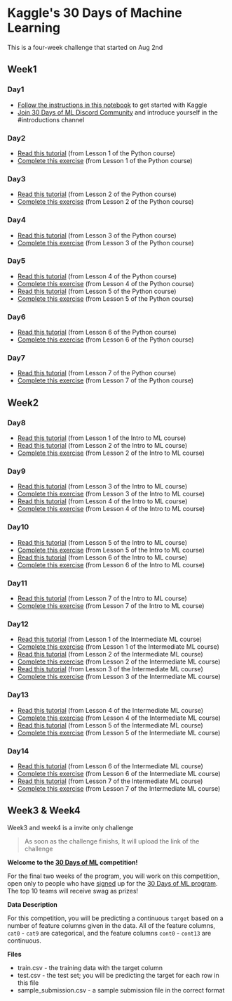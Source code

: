 # Kaggle's 30 Days of Machine Learning

This is a four-week challenge that started on Aug 2nd

## Week1

### Day1

* [Follow the instructions in this notebook](https://www.kaggle.com/alexisbcook/getting-started-with-kaggle?utm_medium=email&utm_source=gamma&utm_campaign=thirty-days-of-ml&utm_content=day-1) to get started with Kaggle
* [Join 30 Days of ML Discord Community](https://discord.com/invite/f8g8bDq8Vv) and introduce yourself in the #introductions channel

### Day2

* [Read this tutorial](https://www.kaggle.com/colinmorris/hello-python?utm_medium=email&utm_source=gamma&utm_campaign=thirty-days-of-ml&utm_content=day-2) (from Lesson 1 of the Python course)
* [Complete this exercise](https://www.kaggle.com/anurag1817/exercise-syntax-variables-and-numbers/edit) (from Lesson 1 of the Python course)

### Day3

* [Read this tutorial](https://www.kaggle.com/colinmorris/functions-and-getting-help?utm_medium=email&utm_source=gamma&utm_campaign=thirty-days-of-ml&utm_content=day-3) (from Lesson 2 of the Python course)
* [Complete this exercise](https://www.kaggle.com/anurag1817/exercise-functions-and-getting-help/edit) (from Lesson 2 of the Python course)

### Day4

* [Read this tutorial](https://www.kaggle.com/colinmorris/booleans-and-conditionals?utm_medium=email&utm_source=gamma&utm_campaign=thirty-days-of-ml&utm_content=day-4) (from Lesson 3 of the Python course)
* [Complete this exercise](https://www.kaggle.com/anurag1817/exercise-booleans-and-conditionals/edit) (from Lesson 3 of the Python course)

### Day5

* [Read this tutorial](https://www.kaggle.com/colinmorris/lists?utm_medium=email&utm_source=gamma&utm_campaign=thirty-days-of-ml&utm_content=day-5) (from Lesson 4 of the Python course)
* [Complete this exercise](https://www.kaggle.com/anurag1817/exercise-lists/edit) (from Lesson 4 of the Python course)
* [Read this tutorial](https://www.kaggle.com/colinmorris/loops-and-list-comprehensions?utm_medium=email&utm_source=gamma&utm_campaign=thirty-days-of-ml&utm_content=day-5) (from Lesson 5 of the Python course)
* [Complete this exercise](https://www.kaggle.com/anurag1817/exercise-loops-and-list-comprehensions/edit) (from Lesson 5 of the Python course)

### Day6

* [Read this tutorial](https://www.kaggle.com/colinmorris/strings-and-dictionaries?utm_medium=email&utm_source=gamma&utm_campaign=thirty-days-of-ml&utm_content=day-6) (from Lesson 6 of the Python course)
* [Complete this exercise](https://www.kaggle.com/anurag1817/exercise-strings-and-dictionaries/edit) (from Lesson 6 of the Python course)


### Day7

* [Read this tutorial](https://www.kaggle.com/colinmorris/working-with-external-libraries?utm_medium=email&utm_source=gamma&utm_campaign=thirty-days-of-ml&utm_content=day-7) (from Lesson 7 of the Python course)
* [Complete this exercise](https://www.kaggle.com/anurag1817/exercise-working-with-external-libraries/edit) (from Lesson 7 of the Python course)

## Week2

### Day8

* [Read this tutorial](https://www.kaggle.com/dansbecker/how-models-work?utm_medium=email&utm_source=gamma&utm_campaign=thirty-days-of-ml&utm_content=day-8) (from Lesson 1 of the Intro to ML course)
* [Read this tutorial](https://www.kaggle.com/dansbecker/basic-data-exploration?utm_medium=email&utm_source=gamma&utm_campaign=thirty-days-of-ml&utm_content=day-8) (from Lesson 2 of the Intro to ML course)
* [Complete this exercise](https://www.kaggle.com/anurag1817/exercise-explore-your-data/edit) (from Lesson 2 of the Intro to ML course)

### Day9

* [Read this tutorial](https://www.kaggle.com/dansbecker/your-first-machine-learning-model?utm_medium=email&utm_source=gamma&utm_campaign=thirty-days-of-ml&utm_content=day-9) (from Lesson 3 of the Intro to ML course)
* [Complete this exercise](https://www.kaggle.com/anurag1817/exercise-your-first-machine-learning-model/edit) (from Lesson 3 of the Intro to ML course)
* [Read this tutorial](https://www.kaggle.com/dansbecker/model-validation?utm_medium=email&utm_source=gamma&utm_campaign=thirty-days-of-ml&utm_content=day-9) (from Lesson 4 of the Intro to ML course)
* [Complete this exercise](https://www.kaggle.com/anurag1817/exercise-model-validation/edit) (from Lesson 4 of the Intro to ML course)

### Day10

* [Read this tutorial](https://www.kaggle.com/dansbecker/underfitting-and-overfitting?utm_medium=email&utm_source=gamma&utm_campaign=thirty-days-of-ml&utm_content=day-10) (from Lesson 5 of the Intro to ML course)
* [Complete this exercise](https://www.kaggle.com/anurag1817/exercise-underfitting-and-overfitting/edit) (from Lesson 5 of the Intro to ML course)
* [Read this tutorial](https://www.kaggle.com/dansbecker/random-forests?utm_medium=email&utm_source=gamma&utm_campaign=thirty-days-of-ml&utm_content=day-10) (from Lesson 6 of the Intro to ML course)
* [Complete this exercise](https://www.kaggle.com/anurag1817/exercise-random-forests/edit) (from Lesson 6 of the Intro to ML course)

### Day11

* [Read this tutorial](https://www.kaggle.com/alexisbcook/machine-learning-competitions?utm_medium=email&utm_source=gamma&utm_campaign=thirty-days-of-ml&utm_content=day-11 ) (from Lesson 7 of the Intro to ML course)
* [Complete this exercise](https://www.kaggle.com/anurag1817/exercise-machine-learning-competitions/edit) (from Lesson 7 of the Intro to ML course)

### Day12

* [Read this tutorial](https://www.kaggle.com/alexisbcook/introduction?utm_medium=email&utm_source=gamma&utm_campaign=thirty-days-of-ml&utm_content=day-12) (from Lesson 1 of the Intermediate ML course)
* [Complete this exercise](https://www.kaggle.com/anurag1817/exercise-introduction/edit) (from Lesson 1 of the Intermediate ML course)
* [Read this tutorial](https://www.kaggle.com/alexisbcook/missing-values?utm_medium=email&utm_source=gamma&utm_campaign=thirty-days-of-ml&utm_content=day-12) (from Lesson 2 of the Intermediate ML course)
* [Complete this exercise](https://www.kaggle.com/anurag1817/exercise-missing-values/edit) (from Lesson 2 of the Intermediate ML course)
* [Read this tutorial](https://www.kaggle.com/alexisbcook/categorical-variables?utm_medium=email&utm_source=gamma&utm_campaign=thirty-days-of-ml&utm_content=day-12) (from Lesson 3 of the Intermediate ML course)
* [Complete this exercise](https://www.kaggle.com/anurag1817/exercise-categorical-variables/edit) (from Lesson 3 of the Intermediate ML course)

### Day13

* [Read this tutorial](https://www.kaggle.com/alexisbcook/pipelines?utm_medium=email&utm_source=gamma&utm_campaign=thirty-days-of-ml&utm_content=day-13) (from Lesson 4 of the Intermediate ML course)
* [Complete this exercise](https://www.kaggle.com/anurag1817/exercise-pipelines/edit) (from Lesson 4 of the Intermediate ML course)
* [Read this tutorial](https://www.kaggle.com/alexisbcook/cross-validation?utm_medium=email&utm_source=gamma&utm_campaign=thirty-days-of-ml&utm_content=day-13) (from Lesson 5 of the Intermediate ML course)
* [Complete this exercise](https://www.kaggle.com/anurag1817/exercise-cross-validation/edit) (from Lesson 5 of the Intermediate ML course)

### Day14

* [Read this tutorial](https://www.kaggle.com/alexisbcook/xgboost?utm_medium=email&utm_source=gamma&utm_campaign=thirty-days-of-ml&utm_content=day-14) (from Lesson 6 of the Intermediate ML course)
* [Complete this exercise](https://www.kaggle.com/anurag1817/exercise-xgboost/edit) (from Lesson 6 of the Intermediate ML course)
* [Read this tutorial](https://www.kaggle.com/alexisbcook/data-leakage?utm_medium=email&utm_source=gamma&utm_campaign=thirty-days-of-ml&utm_content=day-14) (from Lesson 7 of the Intermediate ML course)
* [Complete this exercise](https://www.kaggle.com/anurag1817/exercise-data-leakage/edit) (from Lesson 7 of the Intermediate ML course)

## Week3 & Week4

Week3 and week4 is a invite only challenge
> As soon as the challenge finishs, It will upload the link of the challenge

**Welcome to the [30 Days of ML](https://www.kaggle.com/c/30-days-of-ml/) competition!**

For the final two weeks of the program, you will work on this competition, open only to people who have [signed](https://www.kaggle.com/thirty-days-of-ml) up for the [30 Days of ML program](https://www.kaggle.com/c/30-days-of-ml/). The top 10 teams will receive swag as prizes!

**Data Description**

For this competition, you will be predicting a continuous `target` based on a number of feature columns given in the data. All of the feature columns, `cat0` - `cat9` are categorical, and the feature columns `cont0` - `cont13` are continuous.

**Files**

* train.csv - the training data with the target column
* test.csv - the test set; you will be predicting the target for each row in this file
* sample_submission.csv - a sample submission file in the correct format